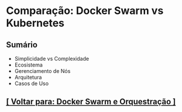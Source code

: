 # Comparação: Docker Swarm vs Kubernetes

## Sumário

- Simplicidade vs Complexidade
- Ecosistema
- Gerenciamento de Nós
- Arquitetura
- Casos de Uso

## [[ Voltar para: Docker Swarm e Orquestração ]](../docker-swarm-orquestracao.md)
